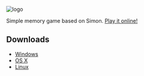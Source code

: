 ![logo](https://github.com/kyleconroy/blob/master/header.png)

Simple memory game based on Simon. [Play it online!](http://kyleconroy.github.io/memcubed)

## Downloads

- [Windows](https://github.com/kyleconroy/memcubed/releases/download/v1.0/memcubed-windows.zip)
- [OS X](https://github.com/kyleconroy/memcubed/releases/download/v1.0/memcubed-osx.zip)
- [Linux](https://github.com/kyleconroy/memcubed/releases/download/v1.0/memcubed-linux.zip)

